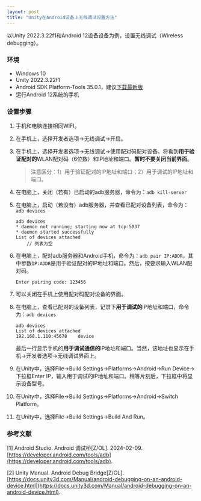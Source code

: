 ```yaml
---
layout: post
title: "Unity在Android设备上无线调试设置方法"
---
```


以Unity 2022.3.22f1和Android 12设备设备为例，设置无线调试（Wireless debugging）。

### 环境

- Windows 10
- Unity 2022.3.22f1
- Android SDK Platform-Tools 35.0.1，建议[下载最新版](https://developer.android.com/tools/releases/platform-tools)
- 运行Android 12系统的手机

### 设置步骤

1. 手机和电脑连接相同WIFI。

2. 在手机上，选择开发者选项->无线调试->开启。

3. 在手机上，选择开发者选项->无线调试->使用配对码配对设备。将看到**用于验证配对的**WLAN配对码（6位数）和IP地址和端口。**暂时不要关闭当前界面**。

    > 注意区分：1）用于验证配对的IP地址和端口；2）用于调试的IP地址和端口。

4. 在电脑上，关闭（若有）已启动的adb服务器，命令为：`adb kill-server`

5. 在电脑上，启动（若没有）adb服务器，并查看已配对设备列表，命令为：`adb devices`

    ```
    adb devices
    * daemon not running; starting now at tcp:5037
    * daemon started successfully
    List of devices attached
    	// 列表为空
    ```

6. 在电脑上，配对adb服务器和Android手机，命令为：`adb pair IP:ADDR`，其中参数`IP:ADDR`是用于验证配对的IP地址和端口。然后，按要求输入WLAN配对码。

    ```
    Enter pairing code: 123456
    ```

7. 可以关闭在手机上使用配对码配对设备的界面。

8. 在电脑上，查看已配对的设备列表，记录下**用于调试的**IP地址和端口，命令为：`adb devices`

    ```
    adb devices
    List of devices attached
    192.168.1.110:45678    device
    ```

    最后一行显示手机的**用于调试通信的**IP地址和端口。当然，该地址也显示在手机->开发者选项->无线调试界面上。

9. 在Unity中，选择File->Build Settings->Platforms->Android->Run Device->下拉框Enter IP，输入用于调试的IP地址和端口。稍等片刻后，下拉框中将显示设备型号。

10. 在Unity中，选择File->Build Settings->Platforms->Android->Switch Platform。

11. 在Unity中，选择File->Build Settings->Build And Run。

### 参考文献

[1] Android Studio. Android 调试桥[Z/OL]. 2024-02-09. [https://developer.android.com/tools/adb](https://developer.android.com/tools/adb). 

[2] Unity Manual. Android Debug Bridge[Z/OL]. [https://docs.unity3d.com/Manual/android-debugging-on-an-android-device.html](https://docs.unity3d.com/Manual/android-debugging-on-an-android-device.html). 
